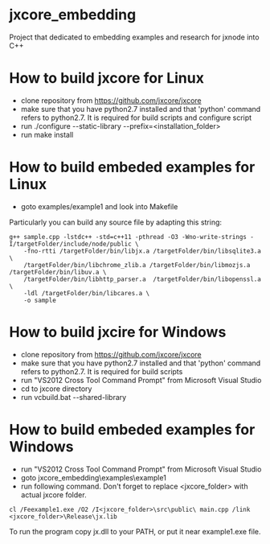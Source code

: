 # jxcore_embedding
Project that dedicated to embedding examples and research for jxnode into C++

# How to build jxcore for Linux
* clone repository from https://github.com/jxcore/jxcore
* make sure that you have python2.7 installed and that 'python' command refers to python2.7. It is required for build scripts and configure script
* run ./configure  --static-library --prefix=<installation_folder>
* run make install

# How to build embeded examples for Linux
* goto examples/example1 and look into Makefile

Particularly you can build any source file by adapting this string:
````
g++ sample.cpp -lstdc++ -std=c++11 -pthread -O3 -Wno-write-strings -I/targetFolder/include/node/public \
    -fno-rtti /targetFolder/bin/libjx.a /targetFolder/bin/libsqlite3.a \
    /targetFolder/bin/libchrome_zlib.a /targetFolder/bin/libmozjs.a  /targetFolder/bin/libuv.a \
    /targetFolder/bin/libhttp_parser.a  /targetFolder/bin/libopenssl.a  \
    -ldl /targetFolder/bin/libcares.a \
    -o sample
````

# How to build jxcire for Windows
* clone repository from https://github.com/jxcore/jxcore
* make sure that you have python2.7 installed and that 'python' command refers to python2.7. It is required for build scripts
* run "VS2012 Cross Tool Command Prompt" from Microsoft Visual Studio
* cd to jxcore directory
* run vcbuild.bat --shared-library

# How to build embeded examples for Windows
* run "VS2012 Cross Tool Command Prompt" from Microsoft Visual Studio
* goto jxcore_embedding\examples\example1
* run following command. Don't forget to replace <jxcore_folder> with actual jxcore folder.
````
cl /Feexample1.exe /O2 /I<jxcore_folder>\src\public\ main.cpp /link <jxcore_folder>\Release\jx.lib
````

To run the program copy jx.dll to your PATH, or put it near example1.exe file.
